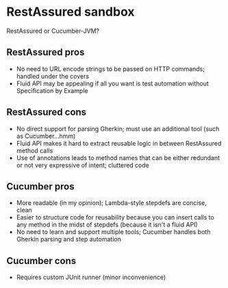 # RestAssured sandbox

RestAssured or Cucumber-JVM?

## RestAssured pros

* No need to URL encode strings to be passed on HTTP commands; handled under the covers
* Fluid API may be appealing if all you want is test automation without Specification by Example

## RestAssured cons

* No direct support for parsing Gherkin; must use an additional tool (such as Cucumber...hmm)
* Fluid API makes it hard to extract reusable logic in between RestAssured method calls
* Use of annotations leads to method names that can be either redundant or not very expressive of intent; cluttered code

## Cucumber pros

* More readable (in my opinion); Lambda-style stepdefs are concise, clean
* Easier to structure code for reusability because you can insert calls to any method in the midst of stepdefs (because it isn't a fluid API)
* No need to learn and support multiple tools; Cucumber handles both Gherkin parsing and step automation

## Cucumber cons

* Requires custom JUnit runner (minor inconvenience)